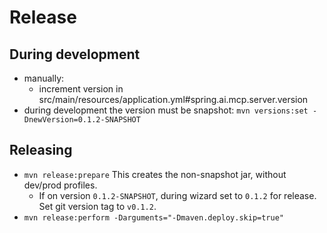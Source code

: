 # Release

## During development

- manually:
    - increment version in src/main/resources/application.yml#spring.ai.mcp.server.version
- during development the version must be snapshot: `mvn versions:set -DnewVersion=0.1.2-SNAPSHOT`

## Releasing

- `mvn release:prepare` This creates the non-snapshot jar, without dev/prod profiles.
    - If on version `0.1.2-SNAPSHOT`, during wizard set to `0.1.2` for release. Set git version tag to `v0.1.2`.
- `mvn release:perform -Darguments="-Dmaven.deploy.skip=true"` 
